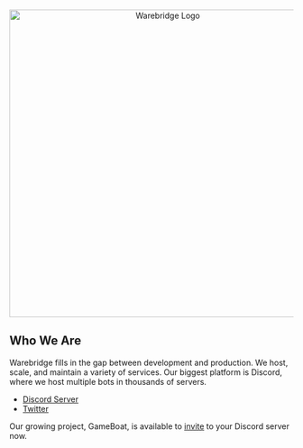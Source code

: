 <div align="center">
	<br />
	<p>
		<a href="https://discord.gg/uNTefVFPBn"><img src="https://imgur.com/J3dg6sS.png" width="546" alt="Warebridge Logo" /></a>
	</p>
</div>

## Who We Are

Warebridge fills in the gap between development and production. We host, scale, and maintain a variety of services. Our biggest platform is Discord, where we host multiple bots in thousands of servers.

- [Discord Server]
- [Twitter]

Our growing project, GameBoat, is available to [invite] to your Discord server now.

[Discord server]: https://discord.gg/uNTefVFPBn
[Twitter]: https://twitter.com/parallelsoftwre
[invite]: https://gameboat.app/invite
